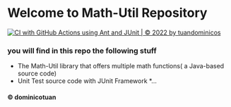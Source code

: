 # Welcome to Math-Util Repository

[![CI with GitHub Actions using Ant and JUnit | © 2022 by tuandominicos](https://github.com/tuandominico/math-util/actions/workflows/ci-junit.yml/badge.svg)](https://github.com/tuandominico/math-util/actions/workflows/ci-junit.yml)


### you will find in this repo the following stuff
* The Math-Util library that offers multiple math functions( a Java-based source code)
* Unit Test source code with JUnit Framework 
*... 
#### © dominicotuan



